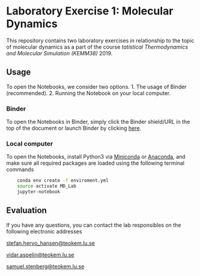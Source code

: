 # Laboratory Exercise 1: Molecular Dynamics
This repository contains two laboratory exercises in relationship to the topic of molecular dynamics as a part of the course _tatistical Thermodynamics and Molecular Simulation (KEMM38)_ 2019.

## Usage
To open the Notebooks, we consider two options. 1. The usage of Binder (recommended). 2. Running the Notebook on your local computer.
### Binder
To open the Notebooks in Binder, simply click the Binder shield/URL in the top of the document or launch Binder by clicking [here](http://dx.doi.org/10.1021/acsaem.8b00500).
### Local computer
To open the Notebooks, install Python3 via [Miniconda](https://conda.io/miniconda.html) or [Anaconda](https://www.anaconda.com/distribution/), and make sure all required packages are loaded using the following terminal commands
```bash
	conda env create -f enviroment.yml
	source activate MD_Lab
	jupyter-notebook
```

## Evaluation



If you have any questions, you can contact the lab responsibles on the following electronic addresses

stefan.hervo_hansen@teokem.lu.se

vidar.aspelin@teokem.lu.se

samuel.stenberg@teokem.lu.se

